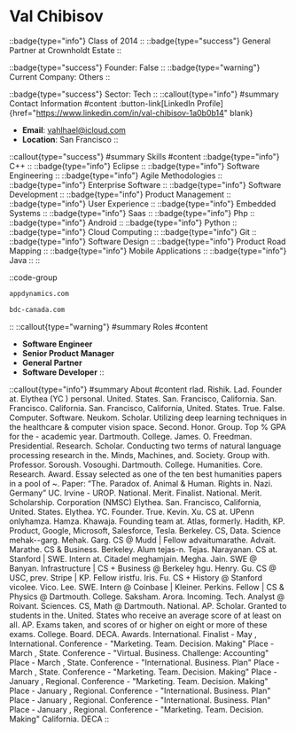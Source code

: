 # Val Chibisov
::badge{type="info"}
Class of 2014
::
::badge{type="success"}
General Partner at Crownholdt Estate
::

::badge{type="success"}
Founder: False
::
::badge{type="warning"}
Current Company: Others
::

::badge{type="success"}
Sector: Tech
::
::callout{type="info"}
#summary
Contact Information
#content
:button-link[LinkedIn Profile]{href="https://www.linkedin.com/in/val-chibisov-1a0b0b14" blank}
- **Email**: vahlhael@icloud.com
- **Location**: San Francisco
::

::callout{type="success"}
#summary
Skills
#content
::badge{type="info"}
C++
::
::badge{type="info"}
Eclipse
::
::badge{type="info"}
Software Engineering
::
::badge{type="info"}
Agile Methodologies
::
::badge{type="info"}
Enterprise Software
::
::badge{type="info"}
Software Development
::
::badge{type="info"}
Product Management
::
::badge{type="info"}
User Experience
::
::badge{type="info"}
Embedded Systems
::
::badge{type="info"}
Saas
::
::badge{type="info"}
Php
::
::badge{type="info"}
Android
::
::badge{type="info"}
Python
::
::badge{type="info"}
Cloud Computing
::
::badge{type="info"}
Git
::
::badge{type="info"}
Software Design
::
::badge{type="info"}
Product Road Mapping
::
::badge{type="info"}
Mobile Applications
::
::badge{type="info"}
Java
::
::

::code-group
```bash [AppDynamics]
appdynamics.com
```
```bash [Business Development Centre]
bdc-canada.com
```
::
::callout{type="warning"}
#summary
Roles
#content
- **Software Engineer**
- **Senior Product Manager**
- **General Partner**
- **Software Developer**
::

::callout{type="info"}
#summary
About
#content
rlad. Rishik. Lad. Founder at. Elythea (YC ) personal. United. States. San. Francisco, California. San. Francisco. California. San. Francisco, California, United. States. True. False. Computer. Software. Neukom. Scholar. Utilizing deep learning techniques in the healthcare & computer vision space. Second. Honor. Group. Top % GPA for the - academic year. Dartmouth. College. James. O. Freedman. Presidential. Research. Scholar. Conducting two terms of natural language processing research in the. Minds, Machines, and. Society. Group with. Professor. Soroush. Vosoughi. Dartmouth. College. Humanities. Core. Research. Award. Essay selected as one of the ten best humanities papers in a pool of ~. Paper: “The. Paradox of. Animal & Human. Rights in. Nazi. Germany” UC. Irvine - UROP. National. Merit. Finalist. National. Merit. Scholarship. Corporation (NMSC) Elythea. San. Francisco, California, United. States. Elythea. YC. Founder. True. Kevin. Xu. CS at. UPenn onlyhamza. Hamza. Khawaja. Founding team at. Atlas, formerly. Hadith, KP. Product, Google, Microsoft, Salesforce, Tesla. Berkeley. CS, Data. Science mehak--garg. Mehak. Garg. CS @ Mudd | Fellow advaitumarathe. Advait. Marathe. CS & Business. Berkeley. Alum tejas-n. Tejas. Narayanan. CS at. Stanford | SWE. Intern at. Citadel meghamjain. Megha. Jain. SWE @ Banyan. Infrastructure | CS + Business @ Berkeley hgu. Henry. Gu. CS @ USC, prev. Stripe | KP. Fellow iristfu. Iris. Fu. CS + History @ Stanford vicolee. Vico. Lee. SWE. Intern @ Coinbase | Kleiner. Perkins. Fellow | CS & Physics @ Dartmouth. College. Saksham. Arora. Incoming. Tech. Analyst @ Roivant. Sciences. CS, Math @ Dartmouth. National. AP. Scholar. Granted to students in the. United. States who receive an average score of at least on all. AP. Exams taken, and scores of or higher on eight or more of these exams. College. Board. DECA. Awards. International. Finalist - May , International. Conference - "Marketing. Team. Decision. Making" Place - March , State. Conference - "Virtual. Business. Challenge: Accounting" Place - March , State. Conference - "International. Business. Plan" Place - March , State. Conference - "Marketing. Team. Decision. Making" Place - January , Regional. Conference - "Marketing. Team. Decision. Making" Place - January , Regional. Conference - "International. Business. Plan" Place - January , Regional. Conference - "International. Business. Plan" Place - January , Regional. Conference - "Marketing. Team. Decision. Making" California. DECA
::
